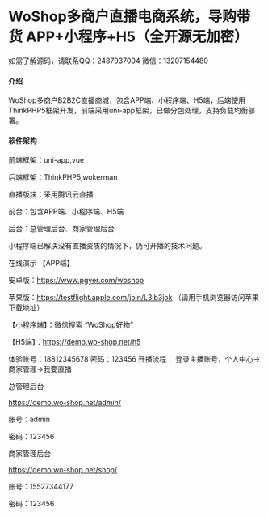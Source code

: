 # WoShop多商户直播电商系统，导购带货 APP+小程序+H5（全开源无加密）
 
如需了解源码，请联系QQ：2487937004  微信：13207154480

#### 介绍
WoShop多商户B2B2C直播商城，包含APP端、小程序端、H5端，后端使用ThinkPHP5框架开发，前端采用uni-app框架，已做分包处理，支持负载均衡部署。

#### 软件架构
前端框架：uni-app,vue

后端框架：ThinkPHP5,wokerman

直播版块：采用腾讯云直播

前台：包含APP端、小程序端、H5端

后台：总管理后台、商家管理后台

小程序端已解决没有直播资质的情况下，仍可开播的技术问题。

在线演示
【APP端】 

安卓版：https://www.pgyer.com/woshop

苹果版：https://testflight.apple.com/join/L3ib3jok （请用手机浏览器访问苹果下载地址）

【小程序端】：微信搜索 “WoShop好物”

【H5端】：https://demo.wo-shop.net/h5

体验账号：18812345678 密码：123456
开播流程： 登录主播账号，个人中心->商家管理->我要直播


总管理后台 

https://demo.wo-shop.net/admin/ 

账号：admin 

密码：123456


商家管理后台 

https://demo.wo-shop.net/shop/ 

账号：15527344177 

密码：123456




